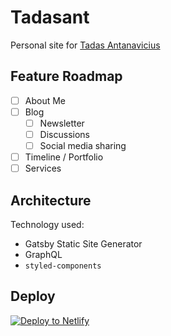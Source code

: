 # Tadasant

Personal site for [Tadas Antanavicius](https://github.com/tadasant)

## Feature Roadmap

- [ ] About Me
- [ ] Blog
    - [ ] Newsletter
    - [ ] Discussions
    - [ ] Social media sharing
- [ ] Timeline / Portfolio
- [ ] Services

## Architecture

Technology used:
* Gatsby Static Site Generator
* GraphQL
* `styled-components`

## Deploy

[![Deploy to Netlify](https://www.netlify.com/img/deploy/button.svg)](https://app.netlify.com/start/deploy?repository=https://github.com/tadasant/tadasant)
